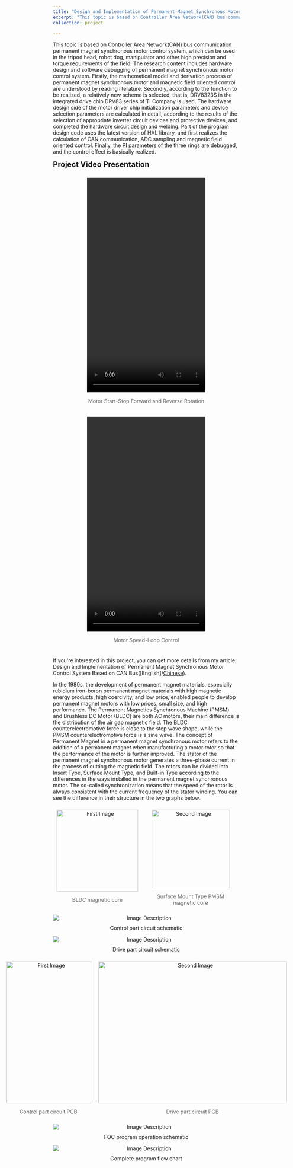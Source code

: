 ```yaml
---
title: "Design and Implementation of Permanent Magnet Synchronous Motor Control System Based on CAN Bus"
excerpt: "This topic is based on Controller Area Network(CAN) bus communication permanent magnet synchronous motor control system, which can be used in the tripod head, robot dog, manipulator and other high precision and torque requirements of the field. The research content includes hardware design and software debugging of permanent magnet synchronous motor control system. Firstly, the mathematical model and derivation process of permanent magnet synchronous motor and magnetic field oriented control are understood by reading literature. Secondly, according to the function to be realized, a relatively new scheme is selected, that is, DRV8323S in the integrated drive chip DRV83 series of TI Company is used. The hardware design side of the motor driver chip initialization parameters and device selection parameters are calculated in detail, according to the results of the selection of appropriate inverter circuit devices and protective devices, and completed the hardware circuit design and welding. Part of the program design code uses the latest version of HAL library, and first realizes the calculation of CAN communication, ADC sampling and magnetic field oriented control. Finally, the PI parameters of the three rings are debugged, and the control effect is basically realized.<br/><img src='/images/FOC_Design/control_circuit.png' width='153' height='255'> &nbsp;&nbsp;<img src='/images/FOC_Design/drive_circuit.png' width='339' height='255'> &nbsp;&nbsp;<img src='/images/FOC_Design/FOC_Circuits.png' width='289' height='205'> <br/><br/>Programe flow chart of the Controller<br/><img src='/images/FOC_Design/program_flow_chart.png'>"
collection: project 

---
```


This topic is based on Controller Area Network(CAN) bus communication permanent magnet synchronous motor control system, which can be used in the tripod head, robot dog, manipulator and other high precision and torque requirements of the field. The research content includes hardware design and software debugging of permanent magnet synchronous motor control system. Firstly, the mathematical model and derivation process of permanent magnet synchronous motor and magnetic field oriented control are understood by reading literature. Secondly, according to the function to be realized, a relatively new scheme is selected, that is, DRV8323S in the integrated drive chip DRV83 series of TI Company is used. The hardware design side of the motor driver chip initialization parameters and device selection parameters are calculated in detail, according to the results of the selection of appropriate inverter circuit devices and protective devices, and completed the hardware circuit design and welding. Part of the program design code uses the latest version of HAL library, and first realizes the calculation of CAN communication, ADC sampling and magnetic field oriented control. Finally, the PI parameters of the three rings are debugged, and the control effect is basically realized.

<span style="font-size: 20px; font-weight: bold;">Project Video Presentation</span>

<style>.video-container {display: flex; /* 使用Flexbox布局 */ justify-content: center; /* 居中对齐Flex项 */ align-items: flex-start; /* 使Flex项在交叉轴的起点对齐 */ flex-wrap: wrap; /* 允许Flex项换行 */} .video-with-caption {text-align: center; /* 文本居中 */ margin: 10px; /* 添加间距 */} .video-caption {font-size: 14px !important; color: #666;}</style>
<div class="video-container"> <div class="video-with-caption"><video width="320" height="580" controls><source src="/images/FOC_Design/Motor_start-stop_forward_and_reverse_rotation.mp4" type="video/mp4"></video><p class="video-caption">Motor Start-Stop Forward and Reverse Rotation</p> </div><div class="video-with-caption"><video width="320" height="580" controls><source src="/images/FOC_Design/motor_speed-loop_control.mp4" type="video/mp4"></video><p class="video-caption">Motor Speed-Loop Control</p></div></div>

If you're interested in this project, you can get more details from my article: Design and Implementation of Permanent Magnet Synchronous Motor Control System Based on CAN Bus([English]/[Chinese](../../files/Design_and_Implementation_of_Permanent_Magnet_Synchronous_Motor_Control_System_Based_on_CAN_Bus_from_Wenhao_Liu.pdf)).

In the 1980s, the development of permanent magnet materials, especially rubidium iron-boron permanent magnet materials with high magnetic energy products, high coercivity, and low price, enabled people to develop permanent magnet motors with low prices, small size, and high performance. The Permanent Magnetics Synchronous Machine (PMSM) and Brushless DC Motor (BLDC) are both AC motors, their main difference is the distribution of the air gap magnetic field. The BLDC counterelectromotive force is close to the step wave shape, while the PMSM counterelectromotive force is a sine wave. The concept of Permanent Magnet in a permanent magnet synchronous motor refers to the addition of a permanent magnet when manufacturing a motor rotor so that the performance of the motor is further improved. The stator of the permanent magnet synchronous motor generates a three-phase current in the process of cutting the magnetic field. The rotors can be divided into Insert Type, Surface Mount Type, and Built-in Type according to the differences in the ways installed in the permanent magnet synchronous motor. The so-called synchronization means that the speed of the rotor is always consistent with the current frequency of the stator winding. You can see the difference in their structure in the two graphs below. <!--16px-->
<!--电机结构图-->
<style>.image-container {display: flex; /* 使用Flexbox布局 */justify-content: center; /* 使图片和文字居中 */}.image-with-caption {text-align: center; /* 使图片和文字居中对齐 */margin: 10px; /* 在图片之间添加一些间距 */}.image-caption {font-size: 15px !important;color: #666;}</style><div class="image-container"> <div class="image-with-caption"><img src="/images/FOC_Design/BLDC.png" width='220' height='220' alt="First Image"><p class="image-caption">BLDC magnetic core</p> </div> <div class="image-with-caption"><img src="/images/FOC_Design/PMSM.png" width='211' height='211' alt="Second Image"><p class="image-caption">Surface Mount Type PMSM magnetic core</p></div> </div>

<!--控制电路原理图-->
<div style="text-align: center;"> <img src="/images/FOC_Design/FOC_MCU_SchDoc_00.png" alt="Image Description" style="display: block; margin: auto;"> <p style="margin-top: 10px; font-size: 14px;">Control part circuit schematic</p> </div>

<!--驱动电路原理图-->
<div style="text-align: center;"> <img src="/images/FOC_Design/FOC_Drive_SchDoc_00.png" alt="Image Description" style="display: block; margin: auto;"> <p style="margin-top: 10px; font-size: 14px;">Drive part circuit schematic</p> </div>
<!--PCB-->
<style>.image-container {display: flex; /* 使用Flexbox布局 */justify-content: center; /* 使图片和文字居中 */}.image-with-caption {text-align: center; /* 使图片和文字居中对齐 */margin: 10px; /* 在图片之间添加一些间距 */}.image-caption {font-size: 14px !important;color: #666;}</style><div class="image-container"> <div class="image-with-caption"><img src="/images/FOC_Design/control_circuit.png" width='230' height='383' alt="First Image"><p class="image-caption">Control part circuit PCB</p> </div> <div class="image-with-caption"><img src="/images/FOC_Design/drive_circuit.png" width='509' height='383' alt="Second Image"><p class="image-caption">Drive part circuit PCB</p></div> </div>

<!--流程图-->
<div style="text-align: center;"> <img src="/images/FOC_Design/FOC_program_operation_schematic.png" alt="Image Description" style="display: block; margin: auto;"> <p style="margin-top: 10px; font-size: 14px;">FOC program operation schematic</p> </div>
<div style="text-align: center;"> <img src="/images/FOC_Design/program_flow_chart.png" alt="Image Description" style="display: block; margin: auto;"> <p style="margin-top: 10px; font-size: 14px;">Complete program flow chart</p> </div>




